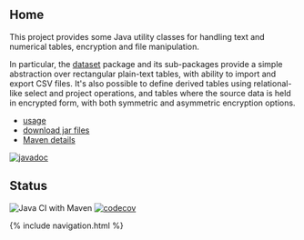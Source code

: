 ## Home

This project provides some Java utility classes for handling text and numerical tables, encryption and file manipulation.

In particular, the [dataset](https://javadoc.io/static/com.github.stacs-srg/ciesvium/1.0.0/index.html?uk/ac/standrews/cs/utilities/dataset/DataSet.html) package and its sub-packages provide a simple abstraction over rectangular plain-text tables, with ability to import and export CSV files. It's also possible to define derived tables using relational-like select and project operations, and tables where the source data is held in encrypted form, with both symmetric and asymmetric encryption options.

* [usage](usage/)
* [download jar files](https://repo1.maven.org/maven2/com/github/stacs-srg/ciesvium/1.0.0/)
* [Maven details](https://github.com/stacs-srg/ciesvium/blob/master/README.md)

[![javadoc](https://javadoc.io/badge2/com.github.stacs-srg/ciesvium/javadoc.svg)](https://javadoc.io/doc/com.github.stacs-srg/ciesvium)

## Status

![Java CI with Maven](https://github.com/stacs-srg/ciesvium/workflows/Java%20CI%20with%20Maven/badge.svg) 
[![codecov](https://codecov.io/gh/stacs-srg/ciesvium/branch/master/graph/badge.svg)](https://codecov.io/gh/stacs-srg/ciesvium)

{% include navigation.html %}